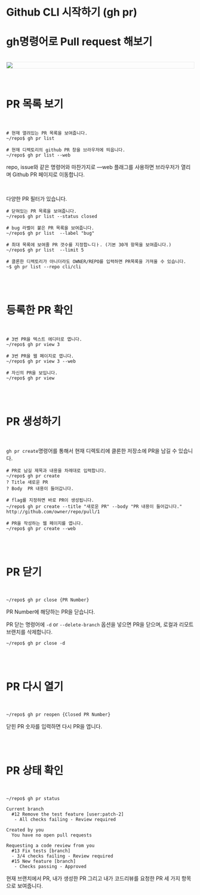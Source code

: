 # Github CLI 시작하기 (gh pr)


# gh명령어로  Pull request 해보기


<br />
<img src="https://github.com/KoEonYack/Tistory-Coveant/blob/master/Article/Github/Github_CLI_4/img/cover.png?raw=true" align="center" style="display: block; margin: 0px auto; display: block; height: auto; border:1px solid #eaeaea; padding: 0px;" width="" >
<br />
<br />

# PR 목록 보기

<br />


```text
# 현재 열려있는 PR 목록을 보여줍니다.
~/repo$ gh pr list

# 현재 디렉토리의 github PR 창을 브라우저에 띄웁니다.
~/repo$ gh pr list --web 
```

repo, issue와 같은 명령어와 마찬가지로 —web 플래그를 사용하면 브라우저가 열리며 Github PR 페이지로 이동합니다. 

<br />


다양한 PR 필터가 있습니다. 

```text
# 닫혀있는 PR 목록을 보여줍니다.
~/repo$ gh pr list --status closed

# bug 라벨이 붙은 PR 목록을 보여줍니다. 
~/repo$ gh pr list  --label "bug"

# 최대 목록에 보여줄 PR 갯수를 지정합ㄴ디ㅏ. (기본 30개 항목을 보여줍니다.)
~/repo$ gh pr list  --limit 5

# 클론한 디렉토리가 아니더라도 OWNER/REPO를 입력하면 PR목록을 가져올 수 있습니다. 
~$ gh pr list --repo cli/cli
```


<br />
<br />


# 등록한 PR 확인

<br />


```text
# 3번 PR을 텍스트 에디터로 엽니다. 
~/repo$ gh pr view 3

# 3번 PR을 웹 페이지로 엽니다. 
~/repo$ gh pr view 3 --web

# 자신의 PR을 보입니다. 
~/repo$ gh pr view
```

<br />
<br />


# PR 생성하기

<br />


`gh pr create`명령어를 통해서 현재 디렉토리에 클론한 저장소에 PR을 남길 수 있습니다. 

```text
# PR로 남길 제목과 내용을 차례대로 입력합니다. 
~/repo$ gh pr create 
? Title 새로운 PR
? Body  PR 내용이 들어갑니다. 

# flag를 지정하면 바로 PR이 생성됩니다. 
~/repo$ gh pr create --title "새로운 PR" --body "PR 내용이 들어갑니다."
http://github.com/owner/repo/pull/1

# PR을 작성하는 웹 페이지를 엽니다.  
~/repo$ gh pr create --web
```

<br />
<br />


# PR 닫기

<br />


```text
~/repo$ gh pr close {PR Number}
```

PR Number에 해당하는 PR을 닫습니다. 

PR 닫는 명령어에 `-d` or `--delete-branch` 옵션을 넣으면 PR을 닫으며, 로컬과 리모트 브랜치를 삭제합니다.

```text
~/repo$ gh pr close -d 
```

<br />
<br />

# PR 다시 열기

<br />


```text
~/repo$ gh pr reopen {Closed PR Number}
```

닫힌  PR 숫자를 입력하면 다시 PR을 엽니다. 

<br />
<br />


# PR 상태 확인

<br />


```text
~/repo$ gh pr status

Current branch
  #12 Remove the test feature [user:patch-2]
   - All checks failing - Review required

Created by you
  You have no open pull requests

Requesting a code review from you
  #13 Fix tests [branch]
  - 3/4 checks failing - Review required
  #15 New feature [branch]
   - Checks passing - Approved
```

현재 브랜치에서 PR, 내가 생성한 PR 그리고 내가 코드리뷰를 요청한 PR 세 가지 항목으로 보여줍니다.
